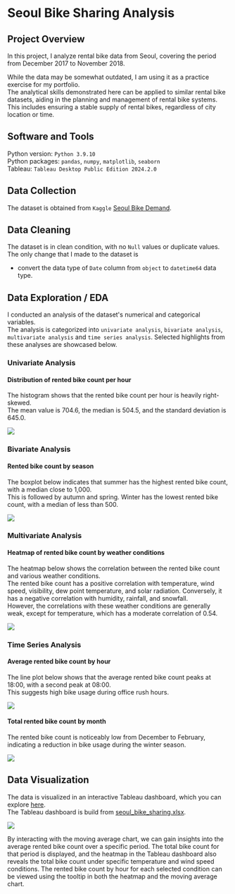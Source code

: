 # Seoul Bike Sharing Analysis

## Project Overview
In this project, I analyze rental bike data from Seoul, covering the period from December 2017 to November 2018.   

While the data may be somewhat outdated, I am using it as a practice exercise for my portfolio.  
The analytical skills demonstrated here can be applied to similar rental bike datasets, aiding in the planning and management of rental bike systems. This includes ensuring a stable supply of rental bikes, regardless of city location or time.

## Software and Tools
Python version: `Python 3.9.10`  
Python packages: `pandas`, `numpy`, `matplotlib`, `seaborn`  
Tableau: `Tableau Desktop Public Edition 2024.2.0` 

## Data Collection
The dataset is obtained from `Kaggle` [Seoul Bike Demand](https://www.kaggle.com/datasets/alishohadaee/seoul-bike-sharing-demand).  

## Data Cleaning
The dataset is in clean condition, with no `Null` values or duplicate values.  
The only change that I made to the dataset is
* convert the data type of `Date` column from `object` to `datetime64` data type.

## Data Exploration / EDA
I conducted an analysis of the dataset's numerical and categorical variables.  
The analysis is categorized into `univariate analysis`, `bivariate analysis`, `multivariate analysis` and `time series analysis`. Selected highlights from these analyses are showcased below.  
 
### Univariate Analysis
#### Distribution of rented bike count per hour
The histogram shows that the rented bike count per hour is heavily right-skewed.   
The mean value is 704.6, the median is 504.5, and the standard deviation is 645.0.  

<kbd>
<img src="https://github.com/user-attachments/assets/776a5e03-33be-4b1e-838d-789b9e12f57e">
</kbd>
 
### Bivariate Analysis
#### Rented bike count by season
The boxplot below indicates that summer has the highest rented bike count, with a median close to 1,000.   
This is followed by autumn and spring. Winter has the lowest rented bike count, with a median of less than 500.  

<kbd>
<img src="https://github.com/user-attachments/assets/b038640b-304c-45cf-a989-d53acec43a06">
</kbd>
 
### Multivariate Analysis
#### Heatmap of rented bike count by weather conditions
The heatmap below shows the correlation between the rented bike count and various weather conditions.   
The rented bike count has a positive correlation with temperature, wind speed, visibility, dew point temperature, and solar radiation. Conversely, it has a negative correlation with humidity, rainfall, and snowfall.   
However, the correlations with these weather conditions are generally weak, except for temperature, which has a moderate correlation of 0.54.   

<kbd>
<img src="https://github.com/user-attachments/assets/030621ef-514f-4e81-ba93-2032eec626a5">
</kbd>
 
### Time Series Analysis
#### Average rented bike count by hour
The line plot below shows that the average rented bike count peaks at 18:00, with a second peak at 08:00.   
This suggests high bike usage during office rush hours.  

<kbd>
 <img src="https://github.com/user-attachments/assets/cac9e37d-83b7-4744-8ee6-7a103265fe56">
</kbd>
 
#### Total rented bike count by month
The rented bike count is noticeably low from December to February, indicating a reduction in bike usage during the winter season.    

<kbd>
<img src="https://github.com/user-attachments/assets/eae80021-202b-4f41-9050-2bd10b9d54b0">
</kbd>
 
## Data Visualization
The data is visualized in an interactive Tableau dashboard, which you can explore [here](https://public.tableau.com/app/profile/lily.tiong/viz/seoul_bike_sharing/Dashboard).   
The Tableau dashboard is build from [seoul_bike_sharing.xlsx](https://github.com/ltiongl/portfolio-projects/blob/main/seoul-bike-sharing/seoul_bike_sharing.xlsx).  

<kbd>
<img src="https://github.com/user-attachments/assets/026a4f74-932b-43fc-98e8-eafdc2d964ab">
</kbd>  
  
By interacting with the moving average chart, we can gain insights into the average rented bike count over a specific period. The total bike count for that period is displayed, and the heatmap in the Tableau dashboard also reveals the total bike count under specific temperature and wind speed conditions. The rented bike count by hour for each selected condition can be viewed using the tooltip in both the heatmap and the moving average chart.  
